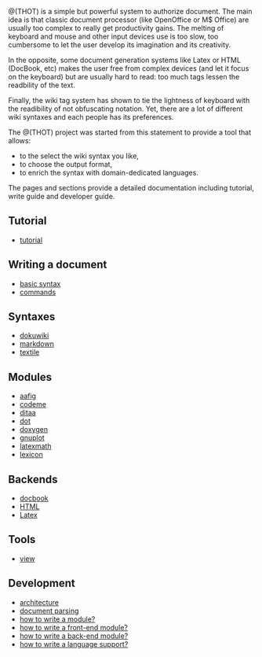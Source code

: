 
@(THOT) is a simple but powerful system to authorize document. The main
idea is that classic document processor (like OpenOffice or M$ Office)
are usually too complex to really get productivity gains. The melting of
keyboard and mouse and other input devices use is too slow, too
cumbersome to let the user develop its imagination and its creativity.

In the opposite, some document generation systems like Latex or HTML
(DocBook, etc) makes the user free from complex devices (and let it
focus on the keyboard) but are usually hard to read: too much tags
lessen the readbility of the text.

Finally, the wiki tag system has shown to tie the lightness of keyboard
with the readibility of not obfuscating notation. Yet, there are a lot
of different wiki syntaxes and each people has its preferences.

The @(THOT) project was started from this statement to provide a tool that
allows:
* to the select the wiki syntax you like,
* to choose the output format,
* to enrich the syntax with domain-dedicated languages.

The pages and sections provide a detailed documentation including tutorial, write guide and developer guide.

## Tutorial

* [tutorial](tutorial.doku)


## Writing a document

* [basic syntax](writer/basic.doku)
* [commands](writer/command.doku)

## Syntaxes

* [dokuwiki](syntax/dokuwiki.doku)
* [markdown](syntax/markdown.md)
* [textile](syntax/textile.doku)

## Modules

* [aafig](mods/aafig.doku)
* [codeme](mods/codeme.md)
* [ditaa](mods/ditaa.doku)
* [dot](mods/dot.doku)
* [doxygen](mods/doxygen.doku)
* [gnuplot](mods/gnuplot.doku)
* [latexmath](mods/latexmath.doku)
* [lexicon](mods/lexicon.doku)

## Backends

* [docbook](back/docbook.doku)
* [HTML](back/html.doku)
* [Latex](back/latex.doku)

## Tools

* [view](tool/view.md)

## Development

* [architecture](dev/arch.doku)
* [document parsing](dev/parsing.md)
* [how to write a module?](dev/mod.doku)
* [how to write a front-end module?](dev/frontend.doku)
* [how to write a back-end module?](dev/backend.doku)
* [how to write a language support?](dev/lang.doku)
